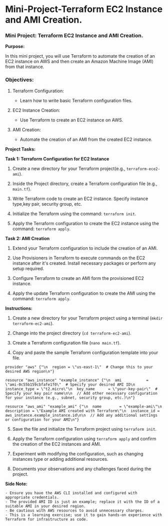 # Mini-Project-Terraform EC2 Instance and AMI Creation.


### Mini Project: Terraform EC2 Instance and AMI Creation.

**Purpose:**


In this mini project, you will use Terraform to automate the creation of an EC2 instance on AWS and then create an Amazon Machine Image (AMI) from that instance.


### Objectives:

1. Terraform Configuration:

    - Learn how to write basic Terraform configuration files.


2. EC2 Instance Creation:

    - Use Terraform to create an EC2 instance on AWS.

3. AMI Creation:

    - Automate the creation of an AMI from the created EC2 instance.


**Project Tasks:**
 
 **Task 1: Terraform Configuration for EC2 Instance**

 1. Create a new directory for your Terraform project(e.g., `terraform-ece2-ami`).


 2. Inside the Project directory, create a Terraform configuration file (e.g., `main.tf`).

 3. Write Terraform code to create an EC2 instance. Specify instance type,key pair, security group, etc.


 4. Initialize the Terraform using the command: `terraform init`.

 
 5. Apply the Terraform configuration to create the EC2 instance using the command: `terraform apply`.


 **Task 2: AMI Creation**

 1. Extend your Terraform configuration to include the creation of an AMI.


 2. Use Provisioners in Terraform to execute commands on the EC2 instance after it's created. Install necessary packages or perform any setup required. 


 3. Configure Terraform to create an AMI form the provisioned EC2 instance.


 4. Apply the update Terraform configuration to create the AMI using the command: `terraform apply`. 


 **Instructions:**


 1. Create a new directory for your Terraform project using a terminal (`mkdir terraform-ec2-ami`).


 2. Change into the project directory (`cd terraform-ec2-ami`).


 3. Create a Terraform configuration file (`nano main.tf`).


 4. Copy and paste the sample Terraform configuration template into your file.



```
provider "aws" {"\n  region = \"us-east-1\"  # Change this to your desired AWS region\n"}

resource "aws_instance" "example_instance" {"\n  ami           = \"ami-0c55b159cbfafe1f0\"  # Specify your desired AMI ID\n  instance_type = \"t2.micro\"\n  key_name      = \"your-key-pair\"  # Specify your key pair name\n\n  // Add other necessary configuration for your instance (e.g., subnet, security group, etc.)\n"}

resource "aws_ami" "example_ami" {"\n  name        = \"example-ami\"\n  description = \"Example AMI created with Terraform\"\n  instance_id = aws_instance.example_instance.id\n\n  // Add any additional settings or configuration for your AMI\n"}

```



5.  Save the file and initialize the Terraform project using `terraform init`.


6.  Apply the Terraform configuration using `terraform apply` and confirm the creation of the EC2 instances and AMI. 


7.  Experiment with modifying the configuration, such as changing instances type or adding additional resources. 


8.  Documents your observations and any challenges faced during the project.



**Side Note:**


```
- Ensure you have the AWS CLI installed and configured with appropriate credentials.
- The provided AMI ID is just an example; replace it with the ID of a suitable AMI in your desired region.
- Be cautious with AWS resources to avoid unnecessary charges.
- This is a learning exercise; use it to gain hands-on experience with Terraform for infrastructure as code.
```




